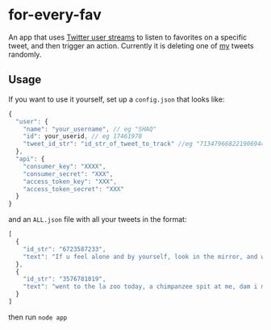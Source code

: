 # for-every-fav

An app that uses [Twitter user streams](https://dev.twitter.com/streaming/userstreams) to listen to favorites on a specific tweet, and then trigger an action.
Currently it is deleting one of [my](http://twitter.com/artnotfound) tweets randomly.

## Usage

If you want to use it yourself, set up a `config.json` that looks like:

```js
{
  "user": {
    "name": "your_username", // eg "SHAQ"
    "id": your_userid, // eg 17461978
    "tweet_id_str": "id_str_of_tweet_to_track" //eg "713479668221906944"
  },
  "api": {
    "consumer_key": "XXXX",
    "consumer_secret": "XXX",
    "access_token_key": "XXX",
    "access_token_secret": "XXX"
  }
}

```

and an `ALL.json` file with all your tweets in the format:

```js
[
  {
    "id_str": "6723587233",
    "text": "If u feel alone and by yourself, look in the mirror, and wow, there's two of you.  Be who you are. Who are you. I am me. Ugly, lol.   Shaq"
  },
  {
    "id_str": "3576781019",
    "text": "went to the la zoo today, a chimpanzee spit at me, dam i must be ugly, lol"
  }
]
```

then run `node app`
